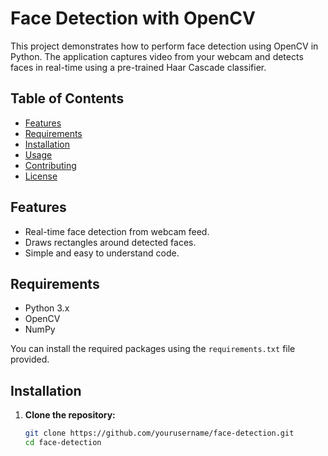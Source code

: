 # Face Detection with OpenCV

This project demonstrates how to perform face detection using OpenCV in Python. The application captures video from your webcam and detects faces in real-time using a pre-trained Haar Cascade classifier.

## Table of Contents

- [Features](#features)
- [Requirements](#requirements)
- [Installation](#installation)
- [Usage](#usage)
- [Contributing](#contributing)
- [License](#license)

## Features

- Real-time face detection from webcam feed.
- Draws rectangles around detected faces.
- Simple and easy to understand code.

## Requirements

- Python 3.x
- OpenCV
- NumPy

You can install the required packages using the `requirements.txt` file provided.

## Installation

1. **Clone the repository:**
   ```bash
   git clone https://github.com/yourusername/face-detection.git
   cd face-detection
